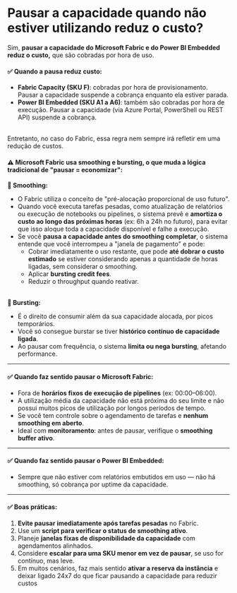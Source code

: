 # Pausar a capacidade quando não estiver utilizando reduz o custo?

Sim, **pausar a capacidade do Microsoft Fabric e do Power BI Embedded reduz o custo,** que são cobradas por hora de uso.

#### ✅ Quando a pausa reduz custo:

* **Fabric Capacity (SKU F)**: cobradas por hora de provisionamento. Pausar a capacidade suspende a cobrança enquanto ela estiver parada.
* **Power BI Embedded (SKU A1 a A6)**: também são cobradas por hora de execução. Pausar a capacidade (via Azure Portal, PowerShell ou REST API) suspende a cobrança.

\
Entretanto, no caso do Fabric, essa regra nem sempre irá refletir em uma redução de custos.



#### ⚠️ **Microsoft Fabric usa smoothing e bursting**, o que muda a lógica tradicional de "pausar = economizar":

**🔹 Smoothing:**

* O Fabric utiliza o conceito de "pré-alocação proporcional de uso futuro".
* Quando você executa tarefas pesadas, como atualização de relatórios ou execução de notebooks ou pipelines, o sistema prevê e **amortiza o custo ao longo das próximas horas** (ex: 6h a 24h no futuro), para evitar que isso aloque toda a capacidade disponível e falhe a execução.
* Se você **pausa a capacidade antes do smoothing completar**, o sistema entende que você interrompeu a "janela de pagamento" e pode:
  * Cobrar imediatamente o uso restante, que pode **até dobrar o custo estimado** se estiver considerando apenas a quantidade de horas ligadas, sem considerar o smoothing.
  * Aplicar **bursting credit fees**.
  * Reduzir o throughput quando reativar.

\
**🔹 Bursting:**

* É o direito de consumir além da sua capacidade alocada, por picos temporários.
* Você só consegue burstar se tiver **histórico contínuo de capacidade ligada**.
* Ao pausar com frequência, o sistema **limita ou nega bursting**, afetando performance.

***

#### ✅ Quando faz sentido pausar o **Microsoft Fabric**:

* Fora de **horários fixos de execução de pipelines** (ex: 00:00–06:00).
* A utilização média da capacidade não está próxima do seu limite e não possui muitos picos de utilização por longos períodos de tempo.
* Se você tem controle sobre o agendamento de tarefas e **nenhum smoothing em aberto**.
* Ideal com **monitoramento**: antes de pausar, verifique o **smoothing buffer ativo**.

***

#### ✅ Quando faz sentido pausar o **Power BI Embedded**:

* Sempre que não estiver com relatórios embutidos em uso — não há smoothing, só cobrança por uptime da capacidade.

***

#### ✅ Boas práticas:

1. **Evite pausar imediatamente após tarefas pesadas** no Fabric.
2. Use um **script para verificar o status de smoothing ativo**.
3. Planeje **janelas fixas de disponibilidade da capacidade** com agendamentos alinhados.
4. Considere **escalar para uma SKU menor em vez de pausar**, se uso for contínuo, mas leve.
5. Em muitos cenários, faz mais sentido **ativar a reserva da instância** e deixar ligado 24x7 do que ficar pausando a capacidade para reduzir custos
